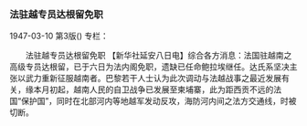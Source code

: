 ### 法驻越专员达根留免职

1947-03-10
第3版()
专栏：

　　法驻越专员达根留免职
    【新华社延安八日电】综合各方消息：法国驻越南之高级专员达根留，已于六日为法内阁免职，遗缺已任命鲍拉埃继任。达氏系坚决主张以武力重新征服越南者。巴黎若干人士认为此次调动与法越战事之最近发展有关，缘本月初起，越南人民的自卫战争已发展至柬埔寨，此为距西贡不远的法国“保护国”，同时在北部河内等地越军发动反攻，海防河内间之法方交通线，时被切断。
